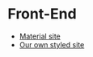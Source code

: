 # Front-End

* [Material site](https://codedoctorde.github.io/visualpage/frontend/wiki/material.html)
* [Our own styled site](https://codedoctorde.github.io/visualpage/frontend/wiki/own.html)